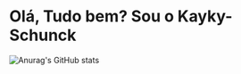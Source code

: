 # Olá, Tudo bem? Sou o Kayky-Schunck

![Anurag's GitHub stats](https://github-readme-stats.vercel.app/api?username=kaykyschunck&show_icons=true&theme=radical)


 

  
